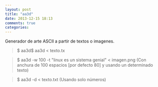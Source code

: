 ```yaml
---
layout: post
title: "aa3d"
date: 2013-12-15 18:13
comments: true
categories: 
---
```

Generador de arte ASCII a partir de textos o imagenes.

>$ aa3d$ aa3d < texto.tx

>$ aa3d -w 100 -t "linux es un sistema genial" < imagen.png (Con anchura de 100 espacios [por defecto 80] y usando un determinado texto)

>$ aa3d -d < texto.txt (Usando solo números)

